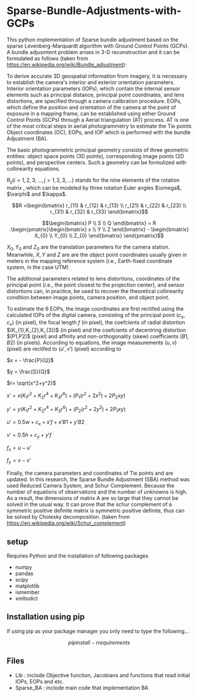 # Sparse-Bundle-Adjustments-with-GCPs


This python implementation of Sparse bundle adjustment based on the sparse Levenberg-Marquardt algorithm with Ground Control Points (GCPs). A bundle adjusmtent problem arises in 3-D reconstruction and it can be formulated as follows (taken from https://en.wikipedia.org/wiki/Bundle_adjustment):

To derive accurate 3D geospatial information from imagery, it is necessary to establish the camera's interior and exterior orientation parameters. Interior orientation parameters (IOPs), which contain the internal sensor elements such as principal distance, principal point coordinates, and lens distortions, are specified through a camera calibration procedure. EOPs, which define the position and orientation of the camera at the point of exposure in a mapping frame, can be established using either Ground Control Points (GCPs) through a Aerial triangulation (AT) process. AT is one of the most critical steps in aerial photogrammetry to estimate the Tie points Object coordinates (OC), EOPs, and  IOP which is performed with the bundle Adjustment (BA).

The basic photogrammetric principal geometry consists of three geometric entities: object space points (3D points), corresponding image points (2D points), and perspective centers. Such a geometry can be formulized with collinearity equations. 

 $R_{ij} (i = 1,2,3,... , j = 1,2,3,...)$ stands for the nine elements of the rotation matrix , which can be modeled by three rotation Euler angles $\omega\$,
 $\varphi\$ and $\kappa\$. 
 
$$R =\begin{bmatrix}
    r_{11} & r_{12} & r_{13}     \\
    r_{21} & r_{22} & r_{23}     \\
    r_{31} & r_{32} & r_{33}
\end{bmatrix}$$

$$\begin{bmatrix}
    P  \\
    S  \\
    Q
\end{bmatrix}
= R .\begin{pmatrix}\begin{bmatrix}
    x   \\
    Y   \\
    Z
\end{bmatrix} - \begin{bmatrix}
    X_{0}     \\
    Y_{0}     \\
    Z_{0}
\end{bmatrix}
\end{pmatrix}$$
 
$X_{0},Y_{0}$ and $Z_{0}$ are the translation parameters for the camera station. Meanwhile, $X,Y$ and $Z$ are are the object point coordinates usually given in meters in the mapping reference system (i.e., Earth-fixed coordinate system, in the case UTM)

The additional parameters related to lens distortions, coordinates of the principal point (i.e., the point closest to the projection center), and sensor distortions can, in practice, be used to recover the theoretical collinearity condition between image points, camera position, and object point.

To estimate the 6 EOPs, the image coordinates are first rectifed using the calculated IOPs of the digital camera, consisting of the principal point $(c_{x},c_{x})$ (in pixel), the focal length $f$ (in pixel), the coefcients of radial distortion $\(K_{1},K_{2},K_{3})\$ (in pixel) and the coefcients of decentring distortion $\(P1,P2)\$ (pixel) and affinity and non-orthogonality (skew) coefficients $(B1, B2)$ (in pixels).  According to equations, the image measurements $(u, v)$ (pixel) are rectifed to $(u', v')$ (pixel) according to

 
$x = - \frac{P}{Q}$

$y = \frac{S}{Q}$

$r= \sqrt{x^2+y^2}$

$x' = x(K_{1}r^2 + K_{2}r^4 + K_{3}r^6) + (P_{1}(r^2+2x^2) + 2P_{2}xy)$

$y' = y(K_{1}r^2 + K_{2}r^4 + K_{3}r^6) + (P_{2}(r^2+2y^2) + 2P_{1}xy)$

$u' = 0.5w + c_{x} + x'f + x'B1 + y'B2$

$v' = 0.5h + c_{y} + y'f$

 $f_{x} = u - u'$ 
 
 $f_{y} = v - v'$



Finally, the camera parameters and coordinates of Tie points and are updated. In this research, the Sparse Bundle Adjustment (SBA) method was used Reduced Camera System, and Schur Complement. Because the number of equations of observations and the number of unknowns is high. As a result, the dimensions of matrix A are so large that they cannot be solved in the usual way.
It can prove that the schur complement of a symmetric positive definite matrix is symmetric positive definite, thus can be solved by Cholesky decomposition. (taken from https://en.wikipedia.org/wiki/Schur_complement)


## setup
Requires Python and the installation of following packages

- numpy
- pandas
- scipy
- matplotlib
- ismember
- xmltodict

## Installation using pip
If using pip as your package manager you only need to type the following...


``` math
    pip install -r requirements
```


## Files
- Lib : inclode Objective function, Jacobians and functions that read initial IOPs, EOPs and etc.
- Sparse_BA : inclode main code that implementation BA






